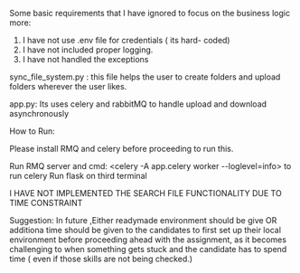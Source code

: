 <p>Some basic requirements that I have ignored to focus on the business logic more:</p>
<ol>
<li>I have not use .env file for credentials ( its hard- coded)</li>
<li>I have not included proper logging.</li>
<li>I have not handled the exceptions</li>
</ol>
<p>sync_file_system.py : this file helps the user to create folders and upload folders wherever the user likes.</p>
<p>app.py: Its uses celery and rabbitMQ to handle upload and download asynchronously</p>
<p>How to Run:</p>
<p>Please install RMQ and celery before proceeding to run this.</p>
<p>Run RMQ server and cmd: &lt;celery -A app.celery worker --loglevel=info&gt; to run celery
Run flask on third terminal</p>
<p>I HAVE NOT IMPLEMENTED THE SEARCH FILE FUNCTIONALITY DUE TO TIME CONSTRAINT</p>
<p>Suggestion: In future ,Either readymade environment should be give OR additiona time should be given to the candidates to first set up their local environment before proceeding ahead with the assignment, as it becomes challenging to when something gets stuck and the candidate has to spend time ( even if those skills are not being checked.)</p>
